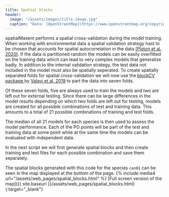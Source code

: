```yaml
---
title: Spatial blocks
header:
  image: "/assets/images/title_image.jpg"
  caption: "Data: [OpenStreetMap](https://www.openstreetmap.org/copyright) & [Elith et al. 2020](https://doi.org/10.17161/bi.v15i2.13384)"
---
```



spatialMaxent performs a spatial cross-validation during the model training. When working with environmental data a spatial validation strategy hast to be chosen that accounts for spatial autocorrelation in the data [(Ploton et al. 2020)]( https://www.nature.com/articles/s41467-020-18321-y). If the data is partitioned random the models can be easily overfitted on the training data which can lead to very complex models that generalize badly. In addition to the internal validation strategy, the test data not included in the model must also be spatially seperated.
To create spatially separated folds for spatial cross-validation we will now use the [blockCV package ]( https://cran.r-project.org/web/packages/blockCV/index.html) by [Valavi et al. 2019]( https://doi.org/10.1111/2041-210X.13107) to part the data into seven folds. 

Of these seven folds, five are always used to train the models and two are left out for external testing. Since there can be large differences in the model results depending on which two folds are left out for testing, models are created for all possible combinations of test and training data. This amounts to a total of 21 possible combinations of training and test folds. 

The median of all 21 models for each species is then used to assess the model performance. Each of the PO points will be part of the test and training data at some point while at the same time the models can be evaluated with independent data.

In the next script we will first generate spatial blocks and then create training and test files for each possible combination and save them separately.
<script src="https://gist.github.com/Baldl/2e6898ca011c8290894986b507f335d5.js"></script>

The spatial blocks generated with this code for the species `can01` can be seen in the map displayed at the bottom of the page.
{% include media4 url="/assets/web_pages/spatial_blocks.html" %} [Full screen version of the map]({{ site.baseurl }}/assets/web_pages/spatial_blocks.html){:target="_blank"}
